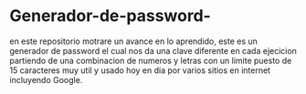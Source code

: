 # Generador-de-password-
en este repositorio motrare un avance en lo aprendido, este es un generador de password el cual nos da una clave diferente en cada ejecicion partiendo de una combinacion de numeros y letras  con un limite puesto de 15 caracteres muy util y usado hoy en dia por varios  sitios en internet incluyendo Google.
